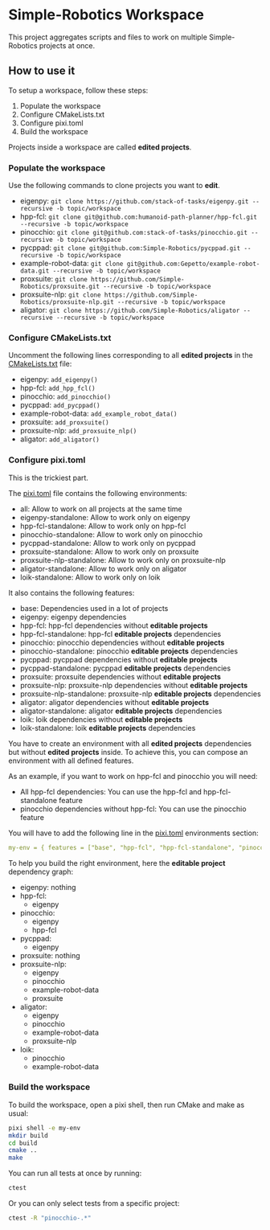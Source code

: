 # Simple-Robotics Workspace

This project aggregates scripts and files to work on multiple Simple-Robotics projects at once.

## How to use it

To setup a workspace, follow these steps:

1. Populate the workspace
2. Configure CMakeLists.txt
3. Configure pixi.toml
4. Build the workspace

Projects inside a workspace are called **edited projects**.

### Populate the workspace

Use the following commands to clone projects you want to **edit**.

- eigenpy: `git clone https://github.com/stack-of-tasks/eigenpy.git --recursive -b topic/workspace`
- hpp-fcl: `git clone git@github.com:humanoid-path-planner/hpp-fcl.git --recursive -b topic/workspace`
- pinocchio: `git clone git@github.com:stack-of-tasks/pinocchio.git --recursive -b topic/workspace`
- pycppad: `git clone git@github.com:Simple-Robotics/pycppad.git --recursive -b topic/workspace`
- example-robot-data: `git clone git@github.com:Gepetto/example-robot-data.git --recursive -b topic/workspace`
- proxsuite: `git clone https://github.com/Simple-Robotics/proxsuite.git --recursive -b topic/workspace`
- proxsuite-nlp: `git clone https://github.com/Simple-Robotics/proxsuite-nlp.git --recursive -b topic/workspace`
- aligator: `git clone https://github.com/Simple-Robotics/aligator --recursive --recursive -b topic/workspace`

### Configure CMakeLists.txt

Uncomment the following lines corresponding to all **edited projects** in the [CMakeLists.txt](./CMakeLists.txt) file:

- eigenpy: `add_eigenpy()`
- hpp-fcl: `add_hpp_fcl()`
- pinocchio: `add_pinocchio()`
- pycppad: `add_pycppad()`
- example-robot-data: `add_example_robot_data()`
- proxsuite: `add_proxsuite()`
- proxsuite-nlp: `add_proxsuite_nlp()`
- aligator: `add_aligator()`

### Configure pixi.toml

This is the trickiest part.

The [pixi.toml](./pixi.toml) file contains the following environments:

- all: Allow to work on all projects at the same time
- eigenpy-standalone: Allow to work only on eigenpy
- hpp-fcl-standalone: Allow to work only on hpp-fcl
- pinocchio-standalone: Allow to work only on pinocchio
- pycppad-standalone: Allow to work only on pycppad
- proxsuite-standalone: Allow to work only on proxsuite
- proxsuite-nlp-standalone: Allow to work only on proxsuite-nlp
- aligator-standalone: Allow to work only on aligator
- loik-standalone: Allow to work only on loik

It also contains the following features:

- base: Dependencies used in a lot of projects
- eigenpy: eigenpy dependencies
- hpp-fcl: hpp-fcl dependencies without **editable projects**
- hpp-fcl-standalone: hpp-fcl **editable projects** dependencies
- pinocchio: pinocchio dependencies without **editable projects**
- pinocchio-standalone: pinocchio **editable projects** dependencies
- pycppad: pycppad dependencies without **editable projects**
- pycppad-standalone: pycppad **editable projects** dependencies
- proxsuite: proxsuite dependencies without **editable projects**
- proxsuite-nlp: proxsuite-nlp dependencies without **editable projects**
- proxsuite-nlp-standalone: proxsuite-nlp **editable projects** dependencies
- aligator: aligator dependencies without **editable projects**
- aligator-standalone: aligator **editable projects** dependencies
- loik: loik dependencies without **editable projects**
- loik-standalone: loik **editable projects** dependencies

You have to create an environment with all **edited projects** dependencies but without **edited projects** inside.
To achieve this, you can compose an environment with all defined features.

As an example, if you want to work on hpp-fcl and pinocchio you will need:

- All hpp-fcl dependencies: You can use the hpp-fcl and hpp-fcl-standalone feature
- pinocchio dependencies without hpp-fcl: You can use the pinocchio feature

You will have to add the following line in the [pixi.toml](./pixi.toml) environments section:

```yaml
my-env = { features = ["base", "hpp-fcl", "hpp-fcl-standalone", "pinocchio"] }
```

To help you build the right environment, here the **editable project** dependency graph:

- eigenpy: nothing
- hpp-fcl:
    - eigenpy
- pinocchio:
    - eigenpy
    - hpp-fcl
- pycppad:
    - eigenpy
- proxsuite: nothing
- proxsuite-nlp:
    - eigenpy
    - pinocchio
    - example-robot-data
    - proxsuite
- aligator:
    - eigenpy
    - pinocchio
    - example-robot-data
    - proxsuite-nlp
- loik:
    - pinocchio
    - example-robot-data

### Build the workspace

To build the workspace, open a pixi shell, then run CMake and make as usual:

```bash
pixi shell -e my-env
mkdir build
cd build
cmake ..
make
```

You can run all tests at once by running:

```bash
ctest
```

Or you can only select tests from a specific project:

```bash
ctest -R "pinocchio-.*"
```
